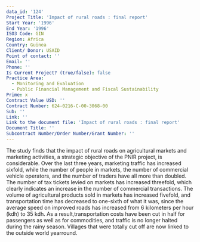 ```yaml
---
data_id: '124'
Project Title: 'Impact of rural roads : final report'
Start Year: '1996'
End Year: '1996'
ISO3 Code: GIN
Region: Africa
Country: Guinea
Client/ Donor: USAID
Point of contact: ''
Email: ''
Phone: ''
Is Current Project? (true/false): false
Practice Area:
  - Monitoring and Evaluation
  - Public Financial Management and Fiscal Sustainability
Prime: x
Contract Value USD: ''
Contract Number: 624-0216-C-00-3068-00
Sub: ''
Link: ''
Link to the document file: 'Impact of rural roads : final report'
Document Title: ''
Subcontract Number/Order Number/Grant Number: ''
---
```



The study finds that the impact of rural roads on agricultural markets and marketing activities, a strategic objective of the PNIR project, is considerable. Over the last three years, marketing traffic has increased sixfold, while the number of people in markets, the number of commercial vehicle operators, and the number of traders have all more than doubled. The number of tax tickets levied on markets has increased threefold, which clearly indicates an increase in the number of commercial transactions. The volume of agricultural products sold in markets has increased fivefold, and transportation time has decreased to one-sixth of what it was, since the average speed on improved roads has increased from 6 kilometers per hour (kdh) to 35 kdh. As a result,transportation costs have been cut in half for passengers as well as for commodities, and traffic is no longer halted during the rainy season. Villages that were totally cut off are now linked to the outside world yearround.